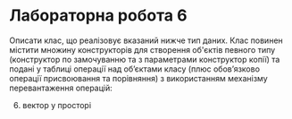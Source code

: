 # Лабораторна робота 6

Описати клас, що реалізовує вказаний нижче тип даних. Клас повинен
містити множину конструкторів для створення об'єктів певного типу
(конструктор по замочуванню та з параметрами конструктор копії) та подані у
таблиці операції над об’єктами класу (плюс обов’язково операції присвоювання
та порівняння) з використанням механізму перевантаження операцій:

6. вектор у просторі
